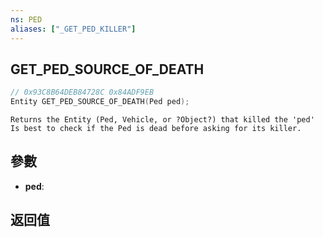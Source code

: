 ```yaml
---
ns: PED
aliases: ["_GET_PED_KILLER"]
---
```

## GET_PED_SOURCE_OF_DEATH

```c
// 0x93C8B64DEB84728C 0x84ADF9EB
Entity GET_PED_SOURCE_OF_DEATH(Ped ped);
```

```
Returns the Entity (Ped, Vehicle, or ?Object?) that killed the 'ped'  
Is best to check if the Ped is dead before asking for its killer.  
```

## 參數
* **ped**: 

## 返回值
